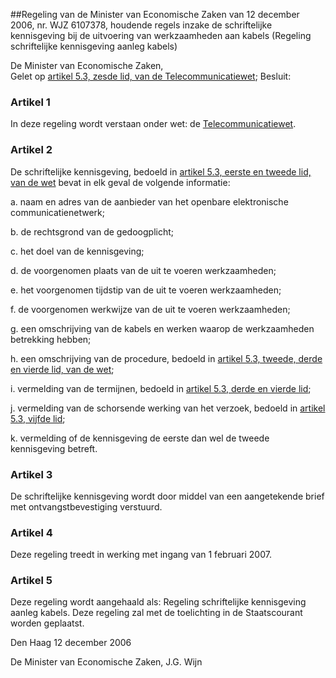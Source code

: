 <meta http-equiv='Content-Type' content='text/html; charset=utf-8' />

##Regeling van de Minister van Economische Zaken van 12 december 2006, nr. WJZ 6107378, houdende regels inzake de schriftelijke kennisgeving bij de uitvoering van werkzaamheden aan kabels (Regeling schriftelijke kennisgeving aanleg kabels)

De Minister van Economische Zaken,  
Gelet op [artikel 5.3, zesde lid, van de Telecommunicatiewet](../../../../../../../wet/telecommunicatiewet/BWBR0009950/README.md);
Besluit:    

### Artikel  1  

In deze regeling wordt verstaan onder wet: de [Telecommunicatiewet](../../../../../../../wet/telecommunicatiewet/BWBR0009950/README.md). 

### Artikel  2  

De schriftelijke kennisgeving, bedoeld in [artikel 5.3, eerste en tweede lid, van de wet](../../../../../../../wet/telecommunicatiewet/BWBR0009950/README.md) bevat in elk geval de volgende informatie: 

a. naam en adres van de aanbieder van het openbare elektronische communicatienetwerk;  

b. de rechtsgrond van de gedoogplicht;  

c. het doel van de kennisgeving;  

d. de voorgenomen plaats van de uit te voeren werkzaamheden;  

e. het voorgenomen tijdstip van de uit te voeren werkzaamheden;  

f. de voorgenomen werkwijze van de uit te voeren werkzaamheden;  

g. een omschrijving van de kabels en werken waarop de werkzaamheden betrekking hebben;  

h. een omschrijving van de procedure, bedoeld in [artikel 5.3, tweede, derde en vierde lid, van de wet](../../../../../../../wet/telecommunicatiewet/BWBR0009950/README.md);  

i. vermelding van de termijnen, bedoeld in [artikel 5.3, derde en vierde lid](../../../../../../../wet/telecommunicatiewet/BWBR0009950/README.md);  

j. vermelding van de schorsende werking van het verzoek, bedoeld in [artikel 5.3, vijfde lid](../../../../../../../wet/telecommunicatiewet/BWBR0009950/README.md);  

k. vermelding of de kennisgeving de eerste dan wel de tweede kennisgeving betreft.   

### Artikel  3  

De schriftelijke kennisgeving wordt door middel van een aangetekende brief met ontvangstbevestiging verstuurd. 

### Artikel  4  

Deze regeling treedt in werking met ingang van 1 februari 2007. 

### Artikel  5  

Deze regeling wordt aangehaald als: Regeling schriftelijke kennisgeving aanleg kabels. 
Deze regeling zal met de toelichting in de Staatscourant worden geplaatst.   

Den Haag 
12 december 2006   

De 
Minister van Economische Zaken,
J.G. Wijn     
